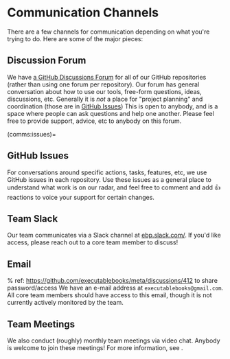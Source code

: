 # Communication Channels

There are a few channels for communication depending on what you're trying to do.
Here are some of the major pieces:

## Discussion Forum

We have [a GitHub Discussions Forum](https://discuss.executablebooks.org/) for all of our GitHub repositories (rather than using one forum per repository).
Our forum has general conversation about how to use our tools, free-form questions, ideas, discussions, etc.
Generally it is *not* a place for "project planning" and coordination (those are in [GitHub Issues](comms:issues))
This is open to anybody, and is a space where people can ask questions and help one another.
Please feel free to provide support, advice, etc to anybody on this forum.

(comms:issues)=

## GitHub Issues

For conversations around specific actions, tasks, features, etc, we use GitHub issues in each repository.
Use these issues as a general place to understand what work is on our radar, and feel free to comment and add 👍 reactions to voice your support for certain changes.

## Team Slack

Our team communicates via a Slack channel at [ebp.slack.com/](https://ebp.slack.com/).
If you'd like access, please reach out to a core team member to discuss!

## Email

% ref: https://github.com/executablebooks/meta/discussions/412 to share password/access
We have an e-mail address at `executablebooks@gmail.com`.
All core team members should have access to this email, though it is not currently actively monitored by the team.

## Team Meetings

We also conduct (roughly) monthly team meetings via video chat.
Anybody is welcome to join these meetings!
For more information, see [](meetings/index.md).

